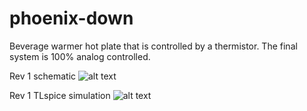 # phoenix-down
Beverage warmer hot plate that is controlled by a thermistor. The final system is 100% analog controlled.

Rev 1 schematic
![alt text](https://github.com/DanielDW5555/phoniex-down/blob/main/photos/sch.PNG)

Rev 1 TLspice simulation
![alt text](https://github.com/DanielDW5555/phoniex-down/blob/main/photos/LTspice.PNG)
